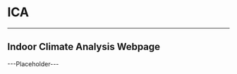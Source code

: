 # ICA
--------------------------------
Indoor Climate Analysis Webpage
--------------------------------

---Placeholder---

